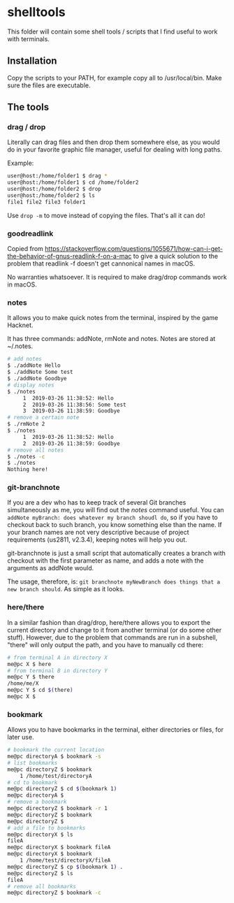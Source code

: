 # shelltools

This folder will contain some shell tools / scripts that I find useful to work with terminals.

## Installation

Copy the scripts to your PATH, for example copy all to /usr/local/bin. Make sure the files are executable.

## The tools

### drag / drop

Literally can drag files and then drop them somewhere else, as you would do in your favorite graphic file manager, useful for dealing with long paths.

Example:

```bash
user@host:/home/folder1 $ drag *
user@host:/home/folder1 $ cd /home/folder2
user@host:/home/folder2 $ drop
user@host:/home/folder2 $ ls
file1 file2 file3 folder1
```

Use ``drop -m`` to move instead of copying the files. That's all it can do!

### goodreadlink

Copied from https://stackoverflow.com/questions/1055671/how-can-i-get-the-behavior-of-gnus-readlink-f-on-a-mac to give a quick solution to the problem that readlink -f doesn't get cannonical names in macOS.

No warranties whatsoever. It is required to make drag/drop commands work in macOS.

### notes

It allows you to make quick notes from the terminal, inspired by the game Hacknet.

It has three commands: addNote, rmNote and notes. Notes are stored at ~/.notes.

```bash
# add notes
$ ./addNote Hello
$ ./addNote Some test
$ ./addNote Goodbye
# display notes
$ ./notes
     1	2019-03-26 11:38:52: Hello
     2	2019-03-26 11:38:56: Some test
     3	2019-03-26 11:38:59: Goodbye
# remove a certain note
$ ./rmNote 2
$ ./notes
     1	2019-03-26 11:38:52: Hello
     2	2019-03-26 11:38:59: Goodbye
# remove all notes
$ ./notes -c
$ ./notes
Nothing here!
```

### git-branchnote

If you are a dev who has to keep track of several Git branches simultaneously as me, you will find out the _notes_ command useful. You can `addNote myBranch: does whatever my branch shoudl do`, so if you have to checkout back to such branch, you know something else than the name. If your branch names are not very descriptive because of project requirements (us2811, v2.3.4), keeping notes will help you out.

git-branchnote is just a small script that automatically creates a branch with checkout with the first parameter as name, and adds a note with the arguments as addNote would.

The usage, therefore, is: `git branchnote myNewBranch does things that a new branch should`. As simple as it looks. 

### here/there

In a similar fashion than drag/drop, here/there allows you to export the current directory and change to it from another terminal (or do some other stuff). However, due to the problem that commands are run in a subshell, "there" will only output the path, and you have to manually cd there:

```bash
# from terminal A in directory X
me@pc X $ here
# from terminal B in directory Y
me@pc Y $ there
/home/me/X
me@pc Y $ cd $(there)
me@pc X $
```

### bookmark

Allows you to have bookmarks in the terminal, either directories or files, for later use.

```bash
# bookmark the current location
me@pc directoryA $ bookmark -s
# list bookmarks
me@pc directoryZ $ bookmark
    1 /home/test/directoryA
# cd to bookmark
me@pc directoryZ $ cd $(bookmark 1)
me@pc directoryA $
# remove a bookmark
me@pc directoryZ $ bookmark -r 1
me@pc directoryZ $ bookmark
me@pc directoryZ $
# add a file to bookmarks
me@pc directoryX $ ls
fileA
me@pc directoryX $ bookmark fileA
me@pc directoryX $ bookmark
    1 /home/test/directoryX/fileA
me@pc directoryZ $ cp $(bookmark 1) .
me@pc directoryZ $ ls
fileA
# remove all bookmarks
me@pc directoryZ $ bookmark -c
```

